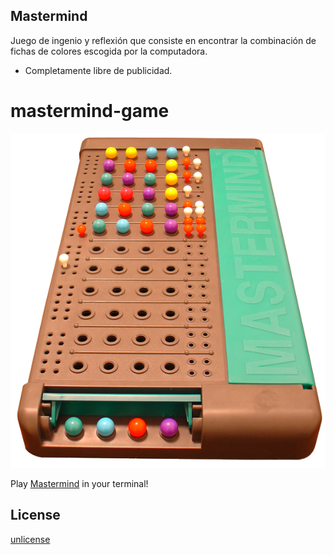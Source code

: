 ## Mastermind

Juego de ingenio y reflexión que consiste en encontrar la combinación de fichas de colores escogida por la computadora.
* Completamente libre de publicidad.

# mastermind-game

![Mastermind!](./Mastermind.png)

Play [Mastermind](https://en.wikipedia.org/wiki/Mastermind_%28board_game%29) in your terminal!


## License

[unlicense](https://unlicense.org/)
